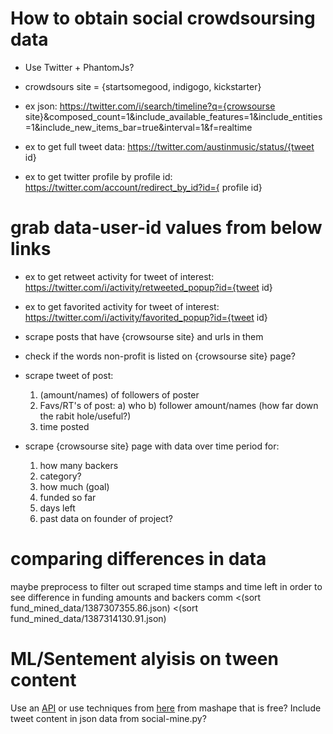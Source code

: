 # How to obtain social crowdsoursing data #

- Use Twitter + PhantomJs?

- crowdsours site = {startsomegood, indigogo,  kickstarter}

- ex json: https://twitter.com/i/search/timeline?q={crowsourse site}&composed_count=1&include_available_features=1&include_entities=1&include_new_items_bar=true&interval=1&f=realtime

- ex to get full tweet data: https://twitter.com/austinmusic/status/{tweet id}

- ex to get twitter profile by profile id: https://twitter.com/account/redirect_by_id?id={ profile id}

# grab data-user-id values from below links #
- ex to get retweet activity for tweet of interest: https://twitter.com/i/activity/retweeted_popup?id={tweet id}
- ex to get favorited activity for tweet of interest: https://twitter.com/i/activity/favorited_popup?id={tweet id}

- scrape posts that have {crowsourse site} and urls in them

- check if the words non-profit is listed on {crowsourse site} page?

- scrape tweet of post:
	1) (amount/names) of followers of poster
	2) Favs/RT's of post:
		a) who
		b) follower amount/names (how far down the rabit hole/useful?)
	3) time posted

- scrape {crowsourse site} page with data over time period for:
	1) how many backers
	2) category?
	3) how much (goal)
	4) funded so far 
	5) days left
	6) past data on founder of project?

# comparing differences in data #

maybe preprocess to filter out scraped time stamps and time left in order to see difference in funding amounts and backers
comm <(sort fund_mined_data/1387307355.86.json) <(sort fund_mined_data/1387314130.91.json)

# ML/Sentement alyisis on tween content #

Use an [API](https://app.viralheat.com/developer/sentiment) or use techniques from [here](http://camdavidsonpilon.github.io/Probabilistic-Programming-and-Bayesian-Methods-for-Hackers/) from mashape that is free? Include tweet content in json data from social-mine.py? 


